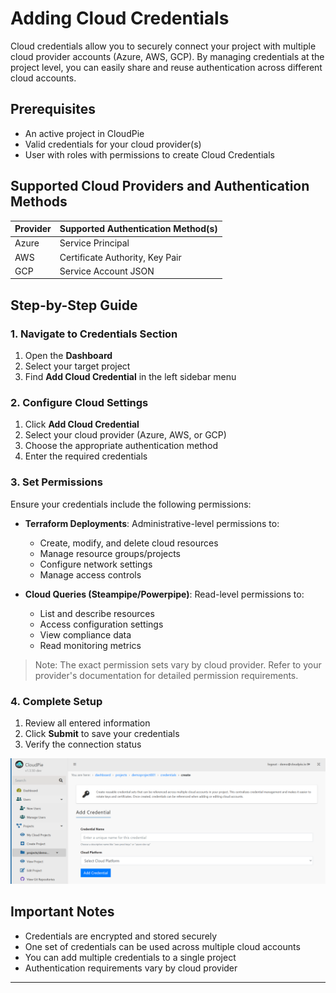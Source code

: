 # Adding Cloud Credentials

Cloud credentials allow you to securely connect your project with multiple cloud provider accounts (Azure, AWS, GCP). By managing credentials at the project level, you can easily share and reuse authentication across different cloud accounts.

## Prerequisites
- An active project in CloudPie
- Valid credentials for your cloud provider(s)
- User with roles with permissions to create Cloud Credentials

## Supported Cloud Providers and Authentication Methods

| Provider | Supported Authentication Method(s) |
|----------|---------------------|
| Azure    | Service Principal   |
| AWS      | Certificate Authority, Key Pair |
| GCP      | Service Account JSON |

## Step-by-Step Guide

### 1. Navigate to Credentials Section
1. Open the **Dashboard**
2. Select your target project
3. Find **Add Cloud Credential** in the left sidebar menu

### 2. Configure Cloud Settings
1. Click **Add Cloud Credential**
2. Select your cloud provider (Azure, AWS, or GCP)
3. Choose the appropriate authentication method
4. Enter the required credentials

### 3. Set Permissions
Ensure your credentials include the following permissions:

- **Terraform Deployments**: Administrative-level permissions to:
  - Create, modify, and delete cloud resources
  - Manage resource groups/projects
  - Configure network settings
  - Manage access controls

- **Cloud Queries (Steampipe/Powerpipe)**: Read-level permissions to:
  - List and describe resources
  - Access configuration settings
  - View compliance data
  - Read monitoring metrics

> Note: The exact permission sets vary by cloud provider. Refer to your provider's documentation for detailed permission requirements.

### 4. Complete Setup
1. Review all entered information
2. Click **Submit** to save your credentials
3. Verify the connection status

![Screenshot showing the Add Cloud Credential form](images/add_cloud_credential.png)

## Important Notes
- Credentials are encrypted and stored securely
- One set of credentials can be used across multiple cloud accounts
- You can add multiple credentials to a single project
- Authentication requirements vary by cloud provider

---